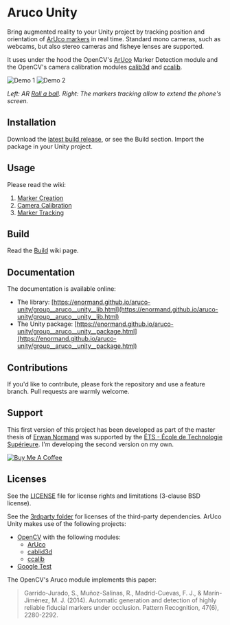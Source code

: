 # Aruco Unity

Bring augmented reality to your Unity project by tracking position and orientation of [ArUco markers](https://docs.opencv.org/master/d5/dae/tutorial_aruco_detection.html) in real time. Standard mono cameras, such as webcams, but also stereo cameras and fisheye lenses are supported.

It uses under the hood the OpenCV's [ArUco](http://docs.opencv.org/master/d9/d6a/group__aruco.html) Marker Detection module and the OpenCV's camera calibration modules [calib3d](http://docs.opencv.org/master/d9/d0c/group__calib3d.html) and [ccalib](http://docs.opencv.org/master/d3/ddc/group__ccalib.html).

![Demo 1](https://raw.githubusercontent.com/NormandErwan/aruco-unity/master/docs/images/ar_roll_a_ball.gif)
![Demo 2](https://raw.githubusercontent.com/NormandErwan/aruco-unity/master/docs/images/extended_phone_screen.gif)

*Left: AR [Roll a ball](https://unity3d.com/fr/learn/tutorials/s/roll-ball-tutorial). Right: The markers tracking allow to extend the phone's screen.*

## Installation

Download the [latest build release](https://github.com/enormand/aruco-unity/releases), or see the Build section. Import the package in your Unity project.

## Usage

Please read the wiki:

1. [Marker Creation](https://github.com/NormandErwan/aruco-unity/wiki/1.-Markers-Creation)
2. [Camera Calibration](https://github.com/NormandErwan/aruco-unity/wiki/2.-Camera-Calibration)
3. [Marker Tracking](https://github.com/NormandErwan/aruco-unity/wiki/3.-Marker-Tracking)

## Build

Read the [Build](https://github.com/NormandErwan/aruco-unity/wiki/Build) wiki page.

## Documentation

The documentation is available online:

- The library: [https://enormand.github.io/aruco-unity/group__aruco__unity__lib.html](https://enormand.github.io/aruco-unity/group__aruco__unity__lib.html)
- The Unity package: [https://enormand.github.io/aruco-unity/group__aruco__unity__package.html](https://enormand.github.io/aruco-unity/group__aruco__unity__package.html)

## Contributions

If you'd like to contribute, please fork the repository and use a feature branch. Pull requests are warmly welcome.

## Support

This first version of this project has been developed as part of the master thesis of [Erwan Normand](https://ca.linkedin.com/in/normanderwan) was supported by the [ÉTS - École de Technologie Supérieure](https://www.etsmtl.ca/). I'm developing the second version on my own.

[![Buy Me A Coffee](https://www.buymeacoffee.com/assets/img/custom_images/white_img.png)](https://www.buymeacoffee.com/h48VU3fny)

## Licenses

See the [LICENSE](LICENSE) file for license rights and limitations (3-clause BSD license).

See the [3rdparty folder](3rdparty/) for licenses of the third-party dependencies. ArUco Unity makes use of the
following projects:

- [OpenCV](http://opencv.org/) with the following modules:
  - [ArUco](https://github.com/opencv/opencv_contrib/tree/master/modules/aruco)
  - [cablid3d](http://docs.opencv.org/master/d9/d0c/group__calib3d.html)
  - [ccalib](http://docs.opencv.org/master/d3/ddc/group__ccalib.html)
- [Google Test](https://github.com/google/googletest)

The OpenCV's Aruco module implements this paper:

> Garrido-Jurado, S., Muñoz-Salinas, R., Madrid-Cuevas, F. J., & Marín-Jiménez, M. J. (2014). Automatic generation and detection of highly reliable fiducial markers under occlusion. Pattern Recognition, 47(6), 2280-2292.